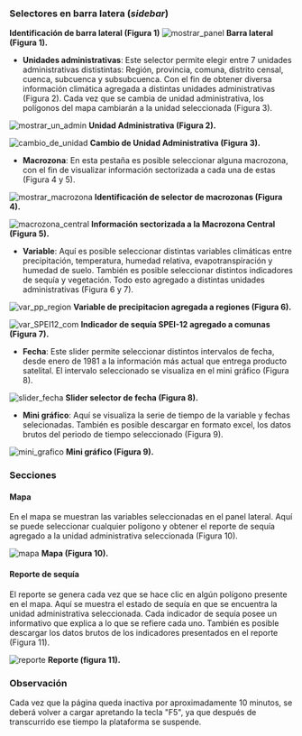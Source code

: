 ### Selectores en barra latera (_sidebar_)

**Identificación de barra lateral (Figura 1)**
![mostrar_panel](https://github.com/ODES-Chile/odes-unidades-shiny-app/assets/128641014/49a993e5-8fc8-4444-ad9b-91fed62d3764)
**Barra lateral (Figura 1).**

- **Unidades administrativas**: Este selector permite elegir entre 7 unidades administrativas dististintas: Región, provincia, comuna, distrito censal, cuenca, subcuenca y subsubcuenca. Con el fin de obtener diversa información climática agregada a distintas unidades administrativas (Figura 2). Cada vez que se cambia de unidad administrativa, los polígonos del mapa cambiarán a la unidad seleccionada (Figura 3).

![mostrar_un_admin](https://github.com/ODES-Chile/odes-unidades-shiny-app/assets/128641014/28b20c30-079b-43d3-91f9-9d73ecddf885)
**Unidad Administrativa (Figura 2).**

![cambio_de_unidad](https://github.com/ODES-Chile/odes-unidades-shiny-app/assets/128641014/cb0027e8-9f61-40b8-9540-4bc69cb99a02)
**Cambio de Unidad Administrativa (Figura 3).**

- **Macrozona**: En esta pestaña es posible seleccionar alguna macrozona, con el fin de visualizar información sectorizada a cada una de estas (Figura 4 y 5).

![mostrar_macrozona](https://github.com/ODES-Chile/odes-unidades-shiny-app/assets/128641014/e33a7aed-42fd-43f1-bc32-3745bb311258)
**Identificación de selector de macrozonas (Figura 4).**

![macrozona_central](https://github.com/ODES-Chile/odes-unidades-shiny-app/assets/128641014/debd0456-3f8a-42a4-9016-ecd1ccc0db19)
**Información sectorizada a la Macrozona Central (Figura 5).**

- **Variable**: Aquí es posible seleccionar distintas variables climáticas entre precipitación, temperatura, humedad relativa, evapotranspiración y humedad de suelo. También es posible seleccionar distintos indicadores de sequía y vegetación. Todo esto agregado a distintas unidades administrativas (Figura 6 y 7).

![var_pp_region](https://github.com/ODES-Chile/odes-unidades-shiny-app/assets/128641014/860f3d52-89b6-441e-909c-75156e0cd8aa)
**Variable de precipitacion agregada a regiones (Figura 6).** 

![var_SPEI12_com](https://github.com/ODES-Chile/odes-unidades-shiny-app/assets/128641014/9e89b00c-0633-477e-bed1-9990a012e891)
**Indicador de sequía SPEI-12 agregado a comunas (Figura 7).**

- **Fecha**: Este slider permite seleccionar distintos intervalos de fecha, desde enero de 1981 a la información más actual que entrega producto satelital. El intervalo seleccionado se visualiza en el mini gráfico (Figura 8).

![slider_fecha](https://github.com/ODES-Chile/odes-unidades-shiny-app/assets/128641014/f68dcf58-a83e-466d-9455-96a4da25211e)
**Slider selector de fecha (Figura 8).**

- **Mini gráfico**: Aquí se visualiza la serie de tiempo de la variable y fechas selecionadas. También es posible descargar en formato excel, los datos brutos del periodo de tiempo seleccionado (Figura 9).

![mini_grafico](https://github.com/ODES-Chile/odes-unidades-shiny-app/assets/128641014/98de71a7-cd8b-49d2-bcfe-16855c216c9a)
**Mini gráfico (Figura 9).**


### Secciones

#### Mapa

En el mapa se muestran las variables seleccionadas en el panel lateral. Aquí se puede seleccionar cualquier polígono y obtener el reporte de sequía agregado a la unidad administrativa seleccionada (Figura 10).


![mapa](https://github.com/ODES-Chile/odes-unidades-shiny-app/assets/128641014/6244fde0-d7fd-400e-9d8a-a08ad30d283c)
**Mapa (Figura 10).**

#### Reporte de sequía

El reporte se genera cada vez que se hace clic en algún polígono presente en el mapa. Aquí se muestra el estado de sequía en que se encuentra la unidad administrativa seleccionada. Cada indicador de sequía posee un informativo que explica a lo que se refiere cada uno. También es posible descargar los datos brutos de los indicadores presentados en el reporte (Figura 11).


![reporte](https://github.com/ODES-Chile/odes-unidades-shiny-app/assets/128641014/fb54bc97-8002-4b34-a68f-c5449b6cf8a5)
**Reporte (figura 11).**


### Observación
Cada vez que la página queda inactiva por aproximadamente 10 minutos, se deberá volver a cargar apretando la tecla "F5", ya que después de transcurrido ese tiempo la plataforma se suspende.

